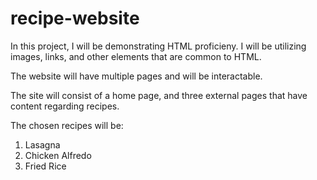 # recipe-website
In this project, I will be demonstrating HTML proficieny. I will be utilizing images, links, and other elements that are common to HTML.

The website will have multiple pages and will be interactable.

The site will consist of a home page, and three external pages that have content regarding recipes.

The chosen recipes will be:
1. Lasagna
2. Chicken Alfredo
3. Fried Rice 
